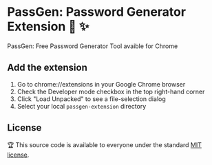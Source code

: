 # PassGen: Password Generator Extension 🤖 ✨

PassGen: Free Password Generator Tool avaible for Chrome

## Add the extension

1. Go to chrome://extensions in your Google Chrome browser
2. Check the Developer mode checkbox in the top right-hand corner
3. Click "Load Unpacked" to see a file-selection dialog
4. Select your local `passgen-extension` directory

## License

:trophy: This source code is available to everyone under the standard [MIT license](https://github.com/microsoft/vscode/blob/main/LICENSE.txt).